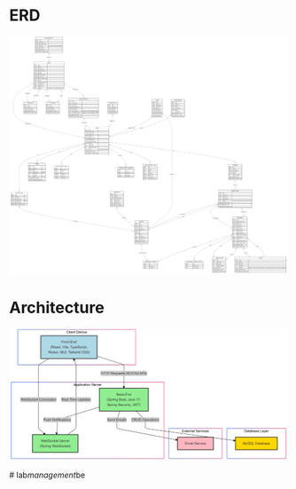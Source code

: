 # ERD
![LabManagement](./image/ERD.png)
# Architecture
![LabManagement](./image/Architecture.png)


#   l a b _ m a n a g e m e n t _ b e 
 
 